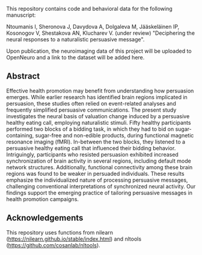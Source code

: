 This repository contains code and behavioral data for the following manuscript:

Ntoumanis I, Sheronova J, Davydova A, Dolgaleva M, Jääskeläinen IP, Kosonogov V, Shestakova AN, Klucharev V. (under review) "Deciphering the neural responses to a naturalistic persuasive message".

Upon publication, the neuroimaging data of this project will be uploaded to OpenNeuro and a link to the dataset will be added here.

## Abstract
Effective health promotion may benefit from understanding how persuasion emerges. While earlier research has identified brain regions implicated in persuasion, these studies often relied on event-related analyses and frequently simplified persuasive communications. The present study investigates the neural basis of valuation change induced by a persuasive healthy eating call, employing naturalistic stimuli. Fifty healthy participants performed two blocks of a bidding task, in which they had to bid on sugar-containing, sugar-free and non-edible products, during functional magnetic resonance imaging (fMRI). In-between the two blocks, they listened to a persuasive healthy eating call that influenced their bidding behavior. Intriguingly, participants who resisted persuasion exhibited increased synchronization of brain activity in several regions, including default mode network structures. Additionally, functional connectivity among these brain regions was found to be weaker in persuaded individuals. These results emphasize the individualized nature of processing persuasive messages, challenging conventional interpretations of synchronized neural activity. Our findings support the emerging practice of tailoring persuasive messages in health promotion campaigns.

## Acknowledgements
This repository uses functions from nilearn (https://nilearn.github.io/stable/index.html) and nltools (https://github.com/cosanlab/nltools).
